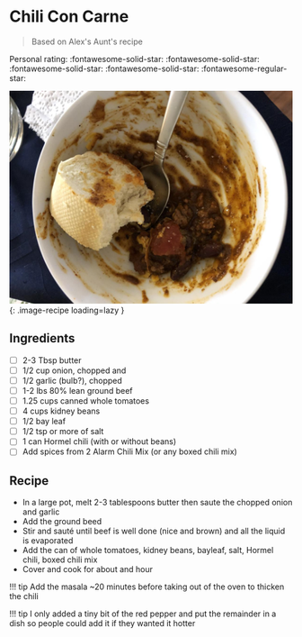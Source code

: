 # Chili Con Carne

> Based on Alex's Aunt's recipe

<!-- {cts} rating=4; (User can specify rating on scale of 1-5) -->

Personal rating: :fontawesome-solid-star: :fontawesome-solid-star: :fontawesome-solid-star: :fontawesome-solid-star: :fontawesome-regular-star:

<!-- {cte} -->

<!-- {cts} name_image=chili_con_carne.jpeg; (User can specify image name) -->

![chili_con_carne.jpeg](./chili_con_carne.jpeg){: .image-recipe loading=lazy }

<!-- {cte} -->

## Ingredients

- [ ] 2-3 Tbsp butter
- [ ] 1/2 cup onion, chopped and
- [ ] 1/2 garlic (bulb?), chopped
- [ ] 1-2 lbs 80% lean ground beef
- [ ] 1.25 cups canned whole tomatoes
- [ ] 4 cups kidney beans
- [ ] 1/2 bay leaf
- [ ] 1/2 tsp or more of salt
- [ ] 1 can Hormel chili (with or without beans)
- [ ] Add spices from 2 Alarm Chili Mix (or any boxed chili mix)

## Recipe

- In a large pot, melt 2-3 tablespoons butter then saute the chopped onion and garlic
- Add the ground beed
- Stir and sauté until beef is well done (nice and brown) and all the liquid is evaporated
- Add the can of whole tomatoes, kidney beans, bayleaf, salt, Hormel chili, boxed chili mix
- Cover and cook for about and hour

!!! tip
    Add the masala ~20 minutes before taking out of the oven to thicken the chili

!!! tip
    I only added a tiny bit of the red pepper and put the remainder in a dish so people could add it if they wanted it hotter
